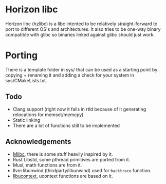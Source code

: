# Horizon libc
Horizon libc (hzlibc) is a libc intented to be relatively straight-forward to port to different OS's and architectures.
It also tries to be one-way binary compatible with glibc so binaries linked against glibc should just work.

# Porting
There is a template folder in sys/ that can be used as a starting point by copying + renaming it and adding
a check for your system in sys/CMakeLists.txt.

## Todo
- Clang support (right now it fails in rtld because of it generating relocations for memset/memcpy)
- Static linking
- There are a lot of functions still to be implemented

## Acknowledgements
- [Mlibc](https://github.com/managarm/mlibc), there is some stuff heavily inspired by it.
- Rust Libstd, some pthread primitives are ported from it.
- Musl, math functions are from it.
- llvm libunwind (thirdparty/libunwind) used for `backtrace` function.
- [libucontext](https://github.com/kaniini/libucontext), ucontext functions are based on it.

